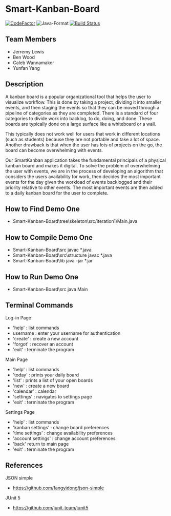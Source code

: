 # Smart-Kanban-Board

[![CodeFactor](https://www.codefactor.io/repository/github/cloudyyoung/smart-kanban-board/badge?s=8774062d8382e00db0e730beda189124ce4d9eb3)](https://www.codefactor.io/repository/github/cloudyyoung/smart-kanban-board)
![Java-Format](https://github.com/CloudyYoung/Smart-Kanban-Board/workflows/Java-Format/badge.svg)
[![Build Status](https://travis-ci.com/CloudyYoung/Smart-Kanban-Board.svg?token=xvFzJVyxhP7YsvANEEBw&branch=dev)](https://travis-ci.com/CloudyYoung/Smart-Kanban-Board)


## Team Members
- Jerremy Lewis
- Ben Wood
- Caleb Wannamaker
- Yunfan Yang

## Description
A kanban board is a popular organizational tool that helps the user to visualize workflow. This is done by taking a project, 
dividing it into smaller events, and then staging the events so that they can be moved through a pipeline of categories
as they are completed. There is a standard of four categories to divide work into backlog, to do, doing, and done. These
boards are typically done on a large surface like a whiteboard or a wall. 

This typically does not work well for users that work in different locations (such as students) because they are not portable
and take a lot of space. Another drawback is that when the user has lots of projects on the go, the board can become
overwhelming with events. 

Our SmartKanban application takes the fundamental principals of a physical kanban board and makes it digital. To solve the 
problem of overwhelming the user with events, we are in the process of developing an algorithm that considers the users 
availability for work, then decides the most important events for the day given the workload of events backlogged and their 
priority relative to other events. The most important events are then added to a daily kanban board for the user to complete.

## How to Find Demo One
- Smart-Kanban-Board\tree\skeleton\src/iteration1\Main.java

## How to Compile Demo One
- Smart-Kanban-Board\src javac *.java
- Smart-Kanban-Board\src\structure javac *.java
- Smart-Kanban-Board\lib java -jar *.jar 

## How to Run Demo One
- Smart-Kanban-Board\src java Main

## Terminal Commands
Log-in Page
- 'help' : list commands
- username : enter your username for authentication
- 'create' : create a new account
- 'forgot' : recover an account
- 'exit' : terminate the program

Main Page
- 'help' : list commands
- 'today' : prints your daily board
- 'list' : prints a list of your open boards
- 'new' : create a new board
- 'calendar' : calendar
- 'settings' : navigates to settings page
- 'exit' : terminate the program

Settings Page
- 'help' : list commands
- 'kanban settings' : change board preferences
- 'time settings' : change availability preferences
- 'account settings' : change account preferences
- 'back' return to main page
- 'exit' : terminate the program

## References
JSON simple
- https://github.com/fangyidong/json-simple

JUnit 5
- https://github.com/junit-team/junit5